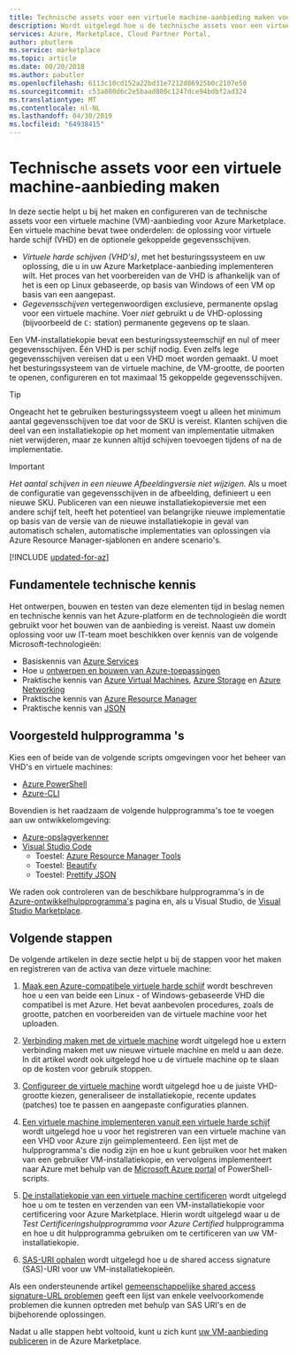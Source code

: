 ```yaml
---
title: Technische assets voor een virtuele machine-aanbieding maken voor de Azure Marketplace
description: Wordt uitgelegd hoe u de technische assets voor een virtuele machine-aanbieding maken in Azure Marketplace.
services: Azure, Marketplace, Cloud Partner Portal,
author: pbutlerm
ms.service: marketplace
ms.topic: article
ms.date: 08/20/2018
ms.author: pabutler
ms.openlocfilehash: 6113c10cd152a22bd31e7212d86925b0c2107e58
ms.sourcegitcommit: c53a800d6c2e5baad800c1247dce94bdbf2ad324
ms.translationtype: MT
ms.contentlocale: nl-NL
ms.lasthandoff: 04/30/2019
ms.locfileid: "64938415"
---
```

# <a name="create-technical-assets-for-a-virtual-machine-offer"></a>Technische assets voor een virtuele machine-aanbieding maken

In deze sectie helpt u bij het maken en configureren van de technische assets voor een virtuele machine (VM)-aanbieding voor Azure Marketplace.  Een virtuele machine bevat twee onderdelen: de oplossing voor virtuele harde schijf (VHD) en de optionele gekoppelde gegevensschijven.  

- *Virtuele harde schijven (VHD's)*, met het besturingssysteem en uw oplossing, die u in uw Azure Marketplace-aanbieding implementeren wilt. Het proces van het voorbereiden van de VHD is afhankelijk van of het is een op Linux gebaseerde, op basis van Windows of een VM op basis van een aangepast.
- *Gegevensschijven* vertegenwoordigen exclusieve, permanente opslag voor een virtuele machine. Voer *niet* gebruikt u de VHD-oplossing (bijvoorbeeld de `C:` station) permanente gegevens op te slaan.

Een VM-installatiekopie bevat een besturingssysteemschijf en nul of meer gegevensschijven. Één VHD is per schijf nodig. Even zelfs lege gegevensschijven vereisen dat u een VHD moet worden gemaakt.
U moet het besturingssysteem van de virtuele machine, de VM-grootte, de poorten te openen, configureren en tot maximaal 15 gekoppelde gegevensschijven.

> [!TIP] 
> Ongeacht het te gebruiken besturingssysteem voegt u alleen het minimum aantal gegevensschijven toe dat voor de SKU is vereist. Klanten schijven die deel van een installatiekopie op het moment van implementatie uitmaken niet verwijderen, maar ze kunnen altijd schijven toevoegen tijdens of na de implementatie. 

> [!IMPORTANT]
> *Het aantal schijven in een nieuwe Afbeeldingversie niet wijzigen.* Als u moet de configuratie van gegevensschijven in de afbeelding, definieert u een nieuwe SKU. Publiceren van een nieuwe installatiekopieversie met een andere schijf telt, heeft het potentieel van belangrijke nieuwe implementatie op basis van de versie van de nieuwe installatiekopie in geval van automatisch schalen, automatische implementaties van oplossingen via Azure Resource Manager-sjablonen en andere scenario's.

[!INCLUDE [updated-for-az](../../../../includes/updated-for-az.md)]

## <a name="fundamental-technical-knowledge"></a>Fundamentele technische kennis

Het ontwerpen, bouwen en testen van deze elementen tijd in beslag nemen en technische kennis van het Azure-platform en de technologieën die wordt gebruikt voor het bouwen van de aanbieding is vereist. Naast uw domein oplossing voor uw IT-team moet beschikken over kennis van de volgende Microsoft-technologieën: 
-   Basiskennis van [Azure Services](https://azure.microsoft.com/services/) 
-   Hoe u [ontwerpen en bouwen van Azure-toepassingen](https://azure.microsoft.com/solutions/architecture/)
-   Praktische kennis van [Azure Virtual Machines](https://azure.microsoft.com/services/virtual-machines/), [Azure Storage](https://azure.microsoft.com/services/?filter=storage) en [Azure Networking](https://azure.microsoft.com/services/?filter=networking)
-   Praktische kennis van [Azure Resource Manager](https://azure.microsoft.com/features/resource-manager/)
-   Praktische kennis van [JSON](https://www.json.org/)


## <a name="suggested-tools"></a>Voorgesteld hulpprogramma 's 

Kies een of beide van de volgende scripts omgevingen voor het beheer van VHD's en virtuele machines:
-   [Azure PowerShell](https://docs.microsoft.com/powershell/azure/overview)
-   [Azure-CLI](https://docs.microsoft.com/cli/azure)

Bovendien is het raadzaam de volgende hulpprogramma's toe te voegen aan uw ontwikkelomgeving: 

-   [Azure-opslagverkenner](https://docs.microsoft.com/azure/vs-azure-tools-storage-manage-with-storage-explorer)
-   [Visual Studio Code](https://code.visualstudio.com/)
    *   Toestel: [Azure Resource Manager Tools](https://marketplace.visualstudio.com/items?itemName=msazurermtools.azurerm-vscode-tools)
    *   Toestel: [Beautify](https://marketplace.visualstudio.com/items?itemName=HookyQR.beautify)
    *   Toestel: [Prettify JSON](https://marketplace.visualstudio.com/items?itemName=mohsen1.prettify-json)

We raden ook controleren van de beschikbare hulpprogramma's in de [Azure-ontwikkelhulpprogramma's](https://azure.microsoft.com/tools/) pagina en, als u Visual Studio, de [Visual Studio Marketplace](https://marketplace.visualstudio.com/).


## <a name="next-steps"></a>Volgende stappen

De volgende artikelen in deze sectie helpt u bij de stappen voor het maken en registreren van de activa van deze virtuele machine:

1. [Maak een Azure-compatibele virtuele harde schijf](./cpp-create-vhd.md) wordt beschreven hoe u een van beide een Linux - of Windows-gebaseerde VHD die compatibel is met Azure.  Het bevat aanbevolen procedures, zoals de grootte, patchen en voorbereiden van de virtuele machine voor het uploaden.

2. [Verbinding maken met de virtuele machine](./cpp-connect-vm.md) wordt uitgelegd hoe u extern verbinding maken met uw nieuwe virtuele machine en meld u aan deze.  In dit artikel wordt ook uitgelegd hoe u de virtuele machine op te slaan op de kosten voor gebruik stoppen.

3. [Configureer de virtuele machine](./cpp-configure-vm.md) wordt uitgelegd hoe u de juiste VHD-grootte kiezen, generaliseer de installatiekopie, recente updates (patches) toe te passen en aangepaste configuraties plannen.

4. [Een virtuele machine implementeren vanuit een virtuele harde schijf](./cpp-deploy-vm-vhd.md) wordt uitgelegd hoe u voor het registreren van een virtuele machine van een VHD voor Azure zijn geïmplementeerd.  Een lijst met de hulpprogramma's die nodig zijn en hoe u kunt gebruiken voor het maken van een gebruiker VM-installatiekopie, en vervolgens implementeert naar Azure met behulp van de [Microsoft Azure portal](https://ms.portal.azure.com/) of PowerShell-scripts. 

5. [De installatiekopie van een virtuele machine certificeren](./cpp-certify-vm.md) wordt uitgelegd hoe u om te testen en verzenden van een VM-installatiekopie voor certificering voor Azure Marketplace. Hierin wordt uitgelegd waar u de *Test Certificeringshulpprogramma voor Azure Certified* hulpprogramma en hoe u dit hulpprogramma gebruiken om te certificeren van uw VM-installatiekopie. 

6. [SAS-URI ophalen](./cpp-get-sas-uri.md) wordt uitgelegd hoe u de shared access signature (SAS)-URI voor uw VM-installatiekopieën.
 
Als een ondersteunende artikel [gemeenschappelijke shared access signature-URL problemen](./cpp-common-sas-url-issues.md) geeft een lijst van enkele veelvoorkomende problemen die kunnen optreden met behulp van SAS URI's en de bijbehorende oplossingen.

Nadat u alle stappen hebt voltooid, kunt u zich kunt [uw VM-aanbieding publiceren](./cpp-publish-offer.md) in de Azure Marketplace.
